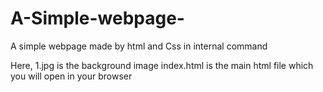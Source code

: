 # A-Simple-webpage-
A simple webpage made by html and Css in internal command

Here,
1.jpg is the background image
index.html is the main html file which you will open in your browser
